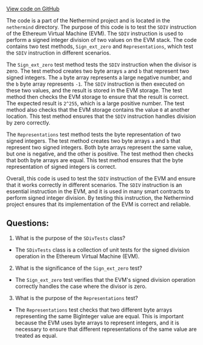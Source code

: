 [View code on GitHub](https://github.com/nethermindeth/nethermind/Nethermind.Evm.Test/SDivTests.cs)

The code is a part of the Nethermind project and is located in the `nethermind` directory. The purpose of this code is to test the `SDIV` instruction of the Ethereum Virtual Machine (EVM). The `SDIV` instruction is used to perform a signed integer division of two values on the EVM stack. The code contains two test methods, `Sign_ext_zero` and `Representations`, which test the `SDIV` instruction in different scenarios.

The `Sign_ext_zero` test method tests the `SDIV` instruction when the divisor is zero. The test method creates two byte arrays `a` and `b` that represent two signed integers. The `a` byte array represents a large negative number, and the `b` byte array represents `-1`. The `SDIV` instruction is then executed on these two values, and the result is stored in the EVM storage. The test method then checks the EVM storage to ensure that the result is correct. The expected result is `2^255`, which is a large positive number. The test method also checks that the EVM storage contains the value `0` at another location. This test method ensures that the `SDIV` instruction handles division by zero correctly.

The `Representations` test method tests the byte representation of two signed integers. The test method creates two byte arrays `a` and `b` that represent two signed integers. Both byte arrays represent the same value, but one is negative, and the other is positive. The test method then checks that both byte arrays are equal. This test method ensures that the byte representation of signed integers is correct.

Overall, this code is used to test the `SDIV` instruction of the EVM and ensure that it works correctly in different scenarios. The `SDIV` instruction is an essential instruction in the EVM, and it is used in many smart contracts to perform signed integer division. By testing this instruction, the Nethermind project ensures that its implementation of the EVM is correct and reliable.
## Questions: 
 1. What is the purpose of the `SDivTests` class?
- The `SDivTests` class is a collection of unit tests for the signed division operation in the Ethereum Virtual Machine (EVM).

2. What is the significance of the `Sign_ext_zero` test?
- The `Sign_ext_zero` test verifies that the EVM's signed division operation correctly handles the case where the divisor is zero.

3. What is the purpose of the `Representations` test?
- The `Representations` test checks that two different byte arrays representing the same BigInteger value are equal. This is important because the EVM uses byte arrays to represent integers, and it is necessary to ensure that different representations of the same value are treated as equal.